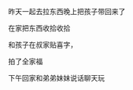 <p>昨天一起去拉东西晚上把孩子带回来了</p><p>在家把东西收拾收拾</p><p></p><p>和孩子在叔家贴喜字，</p><p></p><p>拍了全家福</p><p></p><p>下午回家和弟弟妹妹说话聊天玩</p>